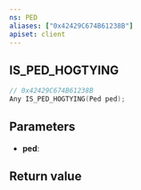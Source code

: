 ```yaml
---
ns: PED
aliases: ["0x42429C674B61238B"]
apiset: client
---
```

## IS_PED_HOGTYING

```c
// 0x42429C674B61238B
Any IS_PED_HOGTYING(Ped ped);
```


## Parameters
* **ped**:

## Return value

